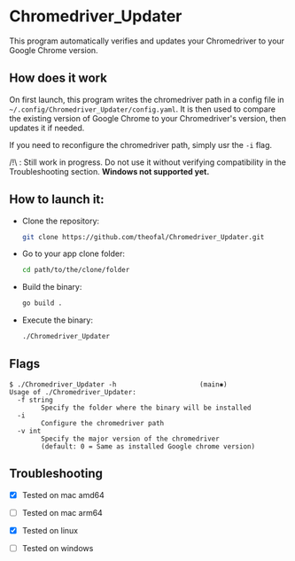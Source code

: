 # Chromedriver_Updater

This program automatically verifies and updates your Chromedriver to your Google Chrome version.

## How does it work

On first launch, this program writes the chromedriver path in a config file in `~/.config/Chromedriver_Updater/config.yaml`.
It is then used to compare the existing version of Google Chrome to your Chromedriver's version, then updates it if needed.

If you need to reconfigure the chromedriver path, simply usr the `-i` flag. 

/!\ : Still work in progress. Do not use it without verifying compatibility in the Troubleshooting section. **Windows not supported yet.**

## How to launch it:
- Clone the repository:
  ```bash
  git clone https://github.com/theofal/Chromedriver_Updater.git
  ```
- Go to your app clone folder:
  ```bash
  cd path/to/the/clone/folder
  ```
- Build the binary:
  ```bash
  go build .
  ```
- Execute the binary:
  ```bash
  ./Chromedriver_Updater
  ```

## Flags
```
$ ./Chromedriver_Updater -h                     (main✱)
Usage of ./Chromedriver_Updater:
  -f string
    	Specify the folder where the binary will be installed
  -i	
        Configure the chromedriver path
  -v int
    	Specify the major version of the chromedriver 
    	(default: 0 = Same as installed Google chrome version)
```

## Troubleshooting

- [x] Tested on mac amd64

- [ ] Tested on mac arm64

- [x] Tested on linux

- [ ] Tested on windows